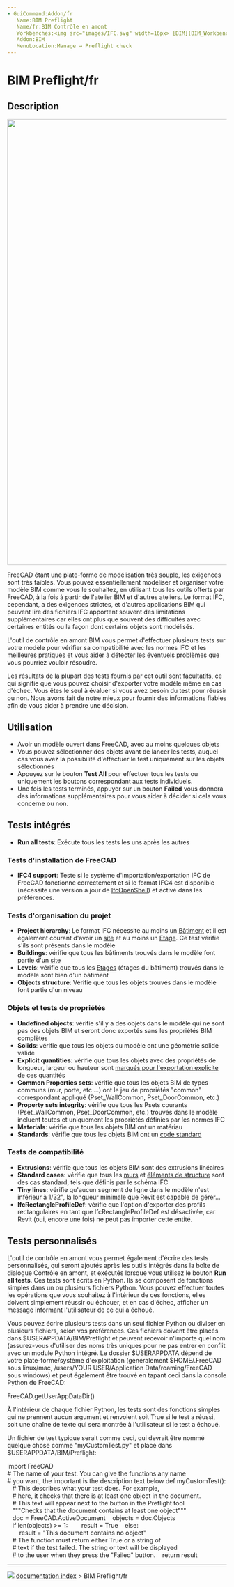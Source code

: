 ```yaml
---
- GuiCommand:Addon/fr
   Name:BIM Preflight
   Name/fr:BIM Contrôle en amont
   Workbenches:<img src="images/IFC.svg" width=16px> [BIM](BIM_Workbench/fr.md)
   Addon:BIM
   MenuLocation:Manage → Preflight check
---
```


# BIM Preflight/fr

## Description

<img alt="" src=images/BIM_preflight_screenshot.png  style="width:1024px;">

FreeCAD étant une plate-forme de modélisation très souple, les exigences sont très faibles. Vous pouvez essentiellement modéliser et organiser votre modèle BIM comme vous le souhaitez, en utilisant tous les outils offerts par FreeCAD, à la fois à partir de l\'atelier BIM et d\'autres ateliers. Le format IFC, cependant, a des exigences strictes, et d\'autres applications BIM qui peuvent lire des fichiers IFC apportent souvent des limitations supplémentaires car elles ont plus que souvent des difficultés avec certaines entités ou la façon dont certains objets sont modélisés.

L\'outil de contrôle en amont BIM vous permet d\'effectuer plusieurs tests sur votre modèle pour vérifier sa compatibilité avec les normes IFC et les meilleures pratiques et vous aider à détecter les éventuels problèmes que vous pourriez vouloir résoudre.

Les résultats de la plupart des tests fournis par cet outil sont facultatifs, ce qui signifie que vous pouvez choisir d\'exporter votre modèle même en cas d\'échec. Vous êtes le seul à évaluer si vous avez besoin du test pour réussir ou non. Nous avons fait de notre mieux pour fournir des informations fiables afin de vous aider à prendre une décision.

## Utilisation

-   Avoir un modèle ouvert dans FreeCAD, avec au moins quelques objets
-   Vous pouvez sélectionner des objets avant de lancer les tests, auquel cas vous avez la possibilité d\'effectuer le test uniquement sur les objets sélectionnés
-   Appuyez sur le bouton **Test All** pour effectuer tous les tests ou uniquement les boutons correspondant aux tests individuels.
-   Une fois les tests terminés, appuyer sur un bouton **Failed** vous donnera des informations supplémentaires pour vous aider à décider si cela vous concerne ou non.

## Tests intégrés 

-   **Run all tests**: Exécute tous les tests les uns après les autres

### Tests d\'installation de FreeCAD 

-   **IFC4 support**: Teste si le système d\'importation/exportation IFC de FreeCAD fonctionne correctement et si le format IFC4 est disponible (nécessite une version à jour de [IfcOpenShell](Arch_IFC/fr.md)) et activé dans les préférences.

### Tests d\'organisation du projet 

-   **Project hierarchy**: Le format IFC nécessite au moins un [Bâtiment](Arch_Building/fr.md) et il est également courant d\'avoir un [site](Arch_Site/fr.md) et au moins un [Etage](Arch_BuildingPart/fr.md). Ce test vérifie s\'ils sont présents dans le modèle
-   **Buildings**: vérifie que tous les bâtiments trouvés dans le modèle font partie d\'un [site](Arch_Site/fr.md)
-   **Levels**: vérifie que tous les [Etages](Arch_BuildingPart/fr.md) (étages du bâtiment) trouvés dans le modèle sont bien d\'un bâtiment
-   **Objects structure**: Vérifie que tous les objets trouvés dans le modèle font partie d\'un niveau

### Objets et tests de propriétés 

-   **Undefined objects**: vérifie s\'il y a des objets dans le modèle qui ne sont pas des objets BIM et seront donc exportés sans les propriétés BIM complètes
-   **Solids**: vérifie que tous les objets du modèle ont une géométrie solide valide
-   **Explicit quantities**: vérifie que tous les objets avec des propriétés de longueur, largeur ou hauteur sont [marqués pour l\'exportation explicite](BIM_IfcQuantities/fr.md) de ces quantités
-   **Common Properties sets**: vérifie que tous les objets BIM de types communs (mur, porte, etc \...) ont le jeu de propriétés \"common\" correspondant appliqué (Pset_WallCommon, Pset_DoorCommon, etc.)
-   **Property sets integrity**: vérifie que tous les Psets courants (Pset_WallCommon, Pset_DoorCommon, etc.) trouvés dans le modèle incluent toutes et uniquement les propriétés définies par les normes IFC
-   **Materials**: vérifie que tous les objets BIM ont un matériau
-   **Standards**: vérifie que tous les objets BIM ont un [code standard](BIM_Classification/fr.md)

### Tests de compatibilité 

-   **Extrusions**: vérifie que tous les objets BIM sont des extrusions linéaires
-   **Standard cases**: vérifie que tous les [murs](Arch_Wall/fr.md) et [éléments de structure](Arch_Structure/fr.md) sont des cas standard, tels que définis par le schéma IFC
-   **Tiny lines**: vérifie qu\'aucun segment de ligne dans le modèle n\'est inférieur à 1/32\", la longueur minimale que Revit est capable de gérer\...
-   **IfcRectangleProfileDef**: vérifie que l\'option d\'exporter des profils rectangulaires en tant que IfcRectangleProfileDef est désactivée, car Revit (oui, encore une fois) ne peut pas importer cette entité.

## Tests personnalisés 

L\'outil de contrôle en amont vous permet également d\'écrire des tests personnalisés, qui seront ajoutés après les outils intégrés dans la boîte de dialogue Contrôle en amont, et exécutés lorsque vous utilisez le bouton **Run all tests**. Ces tests sont écrits en Python. Ils se composent de fonctions simples dans un ou plusieurs fichiers Python. Vous pouvez effectuer toutes les opérations que vous souhaitez à l\'intérieur de ces fonctions, elles doivent simplement réussir ou échouer, et en cas d\'échec, afficher un message informant l\'utilisateur de ce qui a échoué.

Vous pouvez écrire plusieurs tests dans un seul fichier Python ou diviser en plusieurs fichiers, selon vos préférences. Ces fichiers doivent être placés dans \$USERAPPDATA/BIM/Preflight et peuvent recevoir n\'importe quel nom (assurez-vous d\'utiliser des noms très uniques pour ne pas entrer en conflit avec un module Python intégré. Le dossier \$USERAPPDATA dépend de votre plate-forme/système d\'exploitation (généralement \$HOME/.FreeCAD sous linux/mac, /users/YOUR USER/Application Data/roaming/FreeCAD sous windows) et peut également être trouvé en tapant ceci dans la console Python de FreeCAD:

FreeCAD.getUserAppDataDir()

À l\'intérieur de chaque fichier Python, les tests sont des fonctions simples qui ne prennent aucun argument et renvoient soit True si le test a réussi, soit une chaîne de texte qui sera montrée à l\'utilisateur si le test a échoué.

Un fichier de test typique serait comme ceci, qui devrait être nommé quelque chose comme \"myCustomTest.py\" et placé dans \$USERAPPDATA/BIM/Preflight:

import FreeCAD
# The name of your test. You can give the functions any name
# you want, the important is the description text below
def myCustomTest():
   # This describes what your test does. For example,
   # here, it checks that there is at least one object in the document.
   # This text will appear next to the button in the Preflight tool
   """Checks that the document contains at least one object"""
   doc = FreeCAD.ActiveDocument
   objects = doc.Objects
   if len(objects) >= 1:
       result = True
   else:
       result = "This document contains no object"
   # The function must return either True or a string of
   # text if the test failed. The string or text will be displayed
   # to the user when they press the "Failed" button.
   return result



---
![](images/Button_right.svg) [documentation index](../README.md) > BIM Preflight/fr
